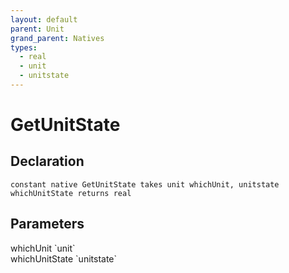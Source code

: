 ```yaml
---
layout: default
parent: Unit
grand_parent: Natives
types:
  - real
  - unit
  - unitstate
---
```


# GetUnitState

## Declaration

```
constant native GetUnitState takes unit whichUnit, unitstate whichUnitState returns real
```

## Parameters
<dl>
  <dt>whichUnit `unit`</dt>
  <dd></dd>

  <dt>whichUnitState `unitstate`</dt>
  <dd></dd>
</dl>